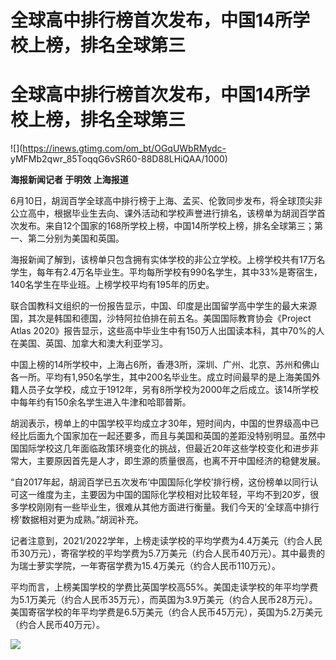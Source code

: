 # 全球高中排行榜首次发布，中国14所学校上榜，排名全球第三

# 全球高中排行榜首次发布，中国14所学校上榜，排名全球第三

![](https://inews.gtimg.com/om_bt/OGqUWbRMydc-
yMFMb2qwr_85ToqqG6vSR60-88D88LHiQAA/1000)

**海报新闻记者 于明效 上海报道**

6月10日，胡润百学全球高中排行榜于上海、孟买、伦敦同步发布，将全球顶尖非公立高中，根据毕业生去向、课外活动和学校声誉进行排名，该榜单为胡润百学首次发布。来自12个国家的168所学校上榜，中国14所学校上榜，排名全球第三；第一、第二分别为美国和英国。

海报新闻了解到，该榜单只包含拥有实体学校的非公立学校。上榜学校共有17万名学生，每年有2.4万名毕业生。平均每所学校有990名学生，其中33%是寄宿生，140名学生在毕业班。上榜学校平均有195年的历史。

联合国教科文组织的一份报告显示，中国、印度是出国留学高中学生的最大来源国，其次是韩国和德国，沙特阿拉伯排在前五名。美国国际教育协会《Project
Atlas 2020》报告显示，这些高中毕业生中有150万人出国读本科，其中70%的人在美国、英国、加拿大和澳大利亚学习。

中国上榜的14所学校中，上海占6所，香港3所，深圳、广州、北京、苏州和佛山各一所。平均有1,950名学生，其中200名毕业生。成立时间最早的是上海美国外籍人员子女学校，成立于1912年，另有8所学校为2000年之后成立。该14所学校中每年约有150余名学生进入牛津和哈耶普斯。

胡润表示，榜单上的中国学校平均成立才30年，短时间内，中国的世界级高中已经比后面九个国家加在一起还要多，而且与美国和英国的差距没特别明显。虽然中国国际学校这几年面临政策环境变化的挑战，但最近20年这些学校变化和进步非常大，主要原因首先是人才，即生源的质量很高，也离不开中国经济的稳健发展。

“自2017年起，胡润百学已五次发布‘中国国际化学校’排行榜，这份榜单以同行认可这一维度为主，主要因为中国的国际化学校相对比较年轻，平均不到20岁，很多学校刚刚有一些毕业生，很难从其他方面进行衡量。我们今天的‘全球高中排行榜’数据相对更为成熟。”胡润补充。

记者注意到，2021/2022学年，上榜走读学校的平均学费为4.4万美元（约合人民币30万元），寄宿学校的平均学费为5.7万美元（约合人民币40万元）。其中最贵的为瑞士萝实学院，一年寄宿学费为15.4万美元（约合人民币110万元）。

平均而言，上榜美国学校的学费比英国学校高55%。美国走读学校的年平均学费为5.1万美元（约合人民币35万元），而英国为3.9万美元（约合人民币28万元）。美国寄宿学校的年平均学费是6.5万美元（约合人民币45万元），英国为5.2万美元（约合人民币40万元）。

![](https://inews.gtimg.com/om_bt/O758utsq3bKos5TGn-T8ud6lDcyguY51Zkk-Y0KJmSjuoAA/1000)

